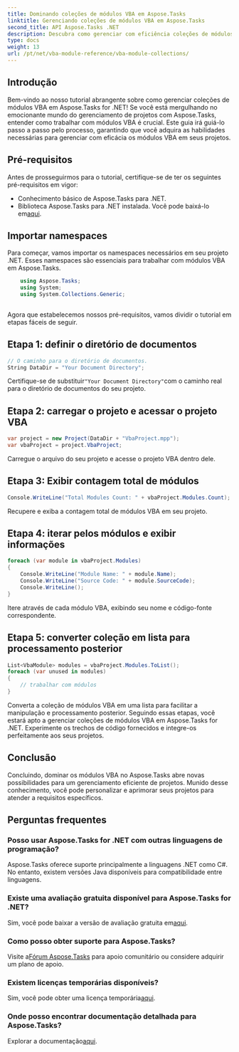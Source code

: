 ```yaml
---
title: Dominando coleções de módulos VBA em Aspose.Tasks
linktitle: Gerenciando coleções de módulos VBA em Aspose.Tasks
second_title: API Aspose.Tasks .NET
description: Descubra como gerenciar com eficiência coleções de módulos VBA em Aspose.Tasks for .NET. Guia passo a passo para integração perfeita em seus projetos.
type: docs
weight: 13
url: /pt/net/vba-module-reference/vba-module-collections/
---
```

## Introdução
Bem-vindo ao nosso tutorial abrangente sobre como gerenciar coleções de módulos VBA em Aspose.Tasks for .NET! Se você está mergulhando no emocionante mundo do gerenciamento de projetos com Aspose.Tasks, entender como trabalhar com módulos VBA é crucial. Este guia irá guiá-lo passo a passo pelo processo, garantindo que você adquira as habilidades necessárias para gerenciar com eficácia os módulos VBA em seus projetos.
## Pré-requisitos
Antes de prosseguirmos para o tutorial, certifique-se de ter os seguintes pré-requisitos em vigor:
- Conhecimento básico de Aspose.Tasks para .NET.
-  Biblioteca Aspose.Tasks para .NET instalada. Você pode baixá-lo em[aqui](https://releases.aspose.com/tasks/net/).
## Importar namespaces
Para começar, vamos importar os namespaces necessários em seu projeto .NET. Esses namespaces são essenciais para trabalhar com módulos VBA em Aspose.Tasks.
```csharp
    using Aspose.Tasks;
    using System;
    using System.Collections.Generic;
    
```
Agora que estabelecemos nossos pré-requisitos, vamos dividir o tutorial em etapas fáceis de seguir.
## Etapa 1: definir o diretório de documentos
```csharp
// O caminho para o diretório de documentos.
String DataDir = "Your Document Directory";
```
 Certifique-se de substituir`"Your Document Directory"`com o caminho real para o diretório de documentos do seu projeto.
## Etapa 2: carregar o projeto e acessar o projeto VBA
```csharp
var project = new Project(DataDir + "VbaProject.mpp");
var vbaProject = project.VbaProject;
```
Carregue o arquivo do seu projeto e acesse o projeto VBA dentro dele.
## Etapa 3: Exibir contagem total de módulos
```csharp
Console.WriteLine("Total Modules Count: " + vbaProject.Modules.Count);
```
Recupere e exiba a contagem total de módulos VBA em seu projeto.
## Etapa 4: iterar pelos módulos e exibir informações
```csharp
foreach (var module in vbaProject.Modules)
{
    Console.WriteLine("Module Name: " + module.Name);
    Console.WriteLine("Source Code: " + module.SourceCode);
    Console.WriteLine();
}
```
Itere através de cada módulo VBA, exibindo seu nome e código-fonte correspondente.
## Etapa 5: converter coleção em lista para processamento posterior
```csharp
List<VbaModule> modules = vbaProject.Modules.ToList();
foreach (var unused in modules)
{
    // trabalhar com módulos
}
```
Converta a coleção de módulos VBA em uma lista para facilitar a manipulação e processamento posterior.
Seguindo essas etapas, você estará apto a gerenciar coleções de módulos VBA em Aspose.Tasks for .NET. Experimente os trechos de código fornecidos e integre-os perfeitamente aos seus projetos.
## Conclusão
Concluindo, dominar os módulos VBA no Aspose.Tasks abre novas possibilidades para um gerenciamento eficiente de projetos. Munido desse conhecimento, você pode personalizar e aprimorar seus projetos para atender a requisitos específicos.
## Perguntas frequentes
### Posso usar Aspose.Tasks for .NET com outras linguagens de programação?
Aspose.Tasks oferece suporte principalmente a linguagens .NET como C#. No entanto, existem versões Java disponíveis para compatibilidade entre linguagens.
### Existe uma avaliação gratuita disponível para Aspose.Tasks for .NET?
 Sim, você pode baixar a versão de avaliação gratuita em[aqui](https://releases.aspose.com/).
### Como posso obter suporte para Aspose.Tasks?
 Visite a[Fórum Aspose.Tasks](https://forum.aspose.com/c/tasks/15) para apoio comunitário ou considere adquirir um plano de apoio.
### Existem licenças temporárias disponíveis?
 Sim, você pode obter uma licença temporária[aqui](https://purchase.aspose.com/temporary-license/).
### Onde posso encontrar documentação detalhada para Aspose.Tasks?
 Explorar a documentação[aqui](https://reference.aspose.com/tasks/net/).